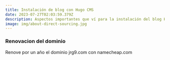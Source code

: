 ```yaml
---
title: Instalación de blog con Hugo CMS
date: 2023-07-27T02:03:59.379Z
description: Aspectos importantes que ví para la instalación del blog Hugo.
image: img/about-direct-sourcing.jpg
---
```

### Renovacion del dominio
Renove por un año el dominio jrg9.com con namecheap.com

